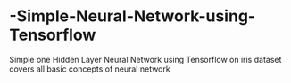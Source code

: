 # -Simple-Neural-Network-using-Tensorflow
Simple one Hidden Layer Neural Network using Tensorflow on iris dataset
covers all basic concepts of neural network

